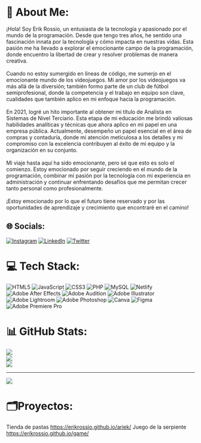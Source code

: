 # 💫 About Me:
¡Hola! Soy Erik Rossio, un entusiasta de la tecnología y apasionado por el mundo de la programación. Desde que tengo tres años, he sentido una fascinación innata por la tecnología y cómo impacta en nuestras vidas. Esta pasión me ha llevado a explorar el emocionante campo de la programación, donde encuentro la libertad de crear y resolver problemas de manera creativa.<br><br>Cuando no estoy sumergido en líneas de código, me sumerjo en el emocionante mundo de los videojuegos. Mi amor por los videojuegos va más allá de la diversión; también formo parte de un club de fútbol semiprofesional, donde la competencia y el trabajo en equipo son clave, cualidades que también aplico en mi enfoque hacia la programación.<br><br>En 2021, logré un hito importante al obtener mi título de Analista en Sistemas de Nivel Terciario. Esta etapa de mi educación me brindó valiosas habilidades analíticas y técnicas que ahora aplico en mi papel en una empresa pública. Actualmente, desempeño un papel esencial en el área de compras y contaduría, donde mi atención meticulosa a los detalles y mi compromiso con la excelencia contribuyen al éxito de mi equipo y la organización en su conjunto.<br><br>Mi viaje hasta aquí ha sido emocionante, pero sé que esto es solo el comienzo. Estoy emocionado por seguir creciendo en el mundo de la programación, combinar mi pasión por la tecnología con mi experiencia en administración y continuar enfrentando desafíos que me permitan crecer tanto personal como profesionalmente.<br><br>¡Estoy emocionado por lo que el futuro tiene reservado y por las oportunidades de aprendizaje y crecimiento que encontraré en el camino!


## 🌐 Socials:
[![Instagram](https://img.shields.io/badge/Instagram-%23E4405F.svg?logo=Instagram&logoColor=white)](https://instagram.com/erikrossio) [![LinkedIn](https://img.shields.io/badge/LinkedIn-%230077B5.svg?logo=linkedin&logoColor=white)](https://linkedin.com/in/erikrossio) [![Twitter](https://img.shields.io/badge/Twitter-%231DA1F2.svg?logo=Twitter&logoColor=white)](https://twitter.com/rossioerik) 

# 💻 Tech Stack:
![HTML5](https://img.shields.io/badge/html5-%23E34F26.svg?style=for-the-badge&logo=html5&logoColor=white) ![JavaScript](https://img.shields.io/badge/javascript-%23323330.svg?style=for-the-badge&logo=javascript&logoColor=%23F7DF1E) ![CSS3](https://img.shields.io/badge/css3-%231572B6.svg?style=for-the-badge&logo=css3&logoColor=white) ![PHP](https://img.shields.io/badge/php-%23777BB4.svg?style=for-the-badge&logo=php&logoColor=white) ![MySQL](https://img.shields.io/badge/mysql-%2300f.svg?style=for-the-badge&logo=mysql&logoColor=white) ![Netlify](https://img.shields.io/badge/netlify-%23000000.svg?style=for-the-badge&logo=netlify&logoColor=#00C7B7) ![Adobe After Effects](https://img.shields.io/badge/Adobe%20After%20Effects-9999FF.svg?style=for-the-badge&logo=Adobe%20After%20Effects&logoColor=white) ![Adobe Audition](https://img.shields.io/badge/Adobe%20Audition-9999FF.svg?style=for-the-badge&logo=Adobe%20Audition&logoColor=white) ![Adobe Illustrator](https://img.shields.io/badge/adobeillustrator-%23FF9A00.svg?style=for-the-badge&logo=adobeillustrator&logoColor=white) ![Adobe Lightroom](https://img.shields.io/badge/Adobe%20Lightroom-31A8FF.svg?style=for-the-badge&logo=Adobe%20Lightroom&logoColor=white) ![Adobe Photoshop](https://img.shields.io/badge/adobephotoshop-%2331A8FF.svg?style=for-the-badge&logo=adobephotoshop&logoColor=white) ![Canva](https://img.shields.io/badge/Canva-%2300C4CC.svg?style=for-the-badge&logo=Canva&logoColor=white) 	![Figma](https://img.shields.io/badge/figma-%23F24E1E.svg?style=for-the-badge&logo=figma&logoColor=white) ![Adobe Premiere Pro](https://img.shields.io/badge/Adobe%20Premiere%20Pro-9999FF.svg?style=for-the-badge&logo=Adobe%20Premiere%20Pro&logoColor=white)
# 📊 GitHub Stats:
![](https://github-readme-stats.vercel.app/api?username=ErikRossio&theme=jolly&hide_border=false&include_all_commits=false&count_private=false)<br/>
![](https://github-readme-streak-stats.herokuapp.com/?user=ErikRossio&theme=jolly&hide_border=false)<br/>
![](https://github-readme-stats.vercel.app/api/top-langs/?username=ErikRossio&theme=jolly&hide_border=false&include_all_commits=false&count_private=false&layout=compact)

---
[![](https://visitcount.itsvg.in/api?id=ErikRossio&icon=0&color=0)](https://visitcount.itsvg.in)

<!-- Proudly created with GPRM ( https://gprm.itsvg.in ) -->
# 🗂️Proyectos: 
Tienda de pastas https://erikrossio.github.io/ariek/ 
Juego de la serpiente https://erikrossio.github.io/game/
